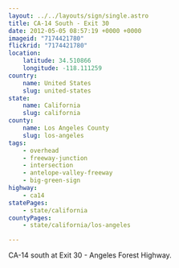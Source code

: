 ```yaml
---
layout: ../../layouts/sign/single.astro
title: CA-14 South - Exit 30
date: 2012-05-05 08:57:19 +0000 +0000
imageid: "7174421780"
flickrid: "7174421780"
location:
    latitude: 34.510866
    longitude: -118.111259
country:
    name: United States
    slug: united-states
state:
    name: California
    slug: california
county:
    name: Los Angeles County
    slug: los-angeles
tags:
    - overhead
    - freeway-junction
    - intersection
    - antelope-valley-freeway
    - big-green-sign
highway:
    - ca14
statePages:
    - state/california
countyPages:
    - state/california/los-angeles

---
```

CA-14 south at Exit 30 - Angeles Forest Highway.